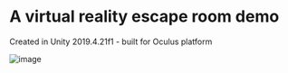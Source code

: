 # A virtual reality escape room demo
Created in Unity  2019.4.21f1 - built for Oculus platform

![image](https://user-images.githubusercontent.com/31843656/123509337-da161d00-d642-11eb-925a-a908b0057feb.png)
